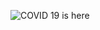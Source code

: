 ![COVID 19 is here](https://en.wikipedia.org/wiki/White_Walker#/media/File:White_Walker-Game_of_Thrones-S02-E10.jpg)
